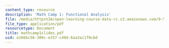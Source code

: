```yaml
---
content_type: resource
description: 'Math Camp 1: Functional Analysis'
file: /media/https%3A/open-learning-course-data-rc.s3.amazonaws.com/9-520-statistical-learning-theory-and-applications-spring-2003/e266bc50309ce337c40d6aa3ac1f0cbd_mathcamp1slides.pdf
file_type: application/pdf
resourcetype: Document
title: mathcamp1slides.pdf
uid: e266bc50-309c-e337-c40d-6aa3ac1f0cbd
---
```

